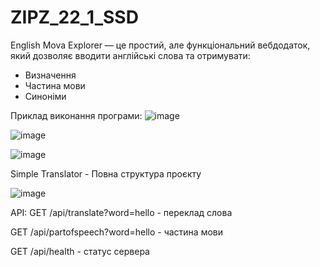 # ZIPZ_22_1_SSD

English Mova Explorer — це простий, але функціональний вебдодаток, який дозволяє вводити англійські слова та отримувати:
- Визначення
- Частина мови
- Синоніми

Приклад виконання програми:
![image](https://github.com/user-attachments/assets/831e2c72-cc60-4fc9-8caf-317fd77e06c1)

  
![image](https://github.com/user-attachments/assets/21396c59-bba4-4e54-a697-891d2e4c6c5e)

![image](https://github.com/user-attachments/assets/a89d5a3d-a568-4fbb-be73-c171abeae2df)



Simple Translator - Повна структура проєкту

![image](https://github.com/user-attachments/assets/6205140c-415f-4289-b1d1-6704ce94fc23)



API:
GET /api/translate?word=hello - переклад слова

GET /api/partofspeech?word=hello - частина мови

GET /api/health - статус сервера
